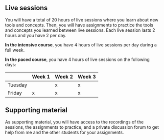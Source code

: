 ## Live sessions

You will have a total of 20 hours of live sessions where you learn about new tools and concepts.
Then, you will have assignments to practice the tools and concepts you learned between live sessions.
Each live session lasts 2 hours and you have 2 per day.

**In the intensive course**, you have 4 hours of live sessions per day during a full week.

**In the paced course**, you have 4 hours of live sessions on the following days:

| | Week 1 | Week 2 | Week 3 |
| - | - | - | - |
| Tuesday |   | x | x |
| Friday  | x | x | x |


## Supporting material

As supporting material, you will have access to the recordings of the sessions, the assignments to practice, and a private discussion forum to get help from me and the other students for your assignments.
